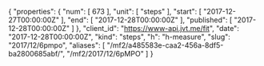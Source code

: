 {
  "properties": {
    "num": [
      673
    ],
    "unit": [
      "steps"
    ],
    "start": [
      "2017-12-27T00:00:00Z"
    ],
    "end": [
      "2017-12-28T00:00:00Z"
    ],
    "published": [
      "2017-12-28T00:00:00Z"
    ]
  },
  "client_id": "https://www-api.jvt.me/fit",
  "date": "2017-12-28T00:00:00Z",
  "kind": "steps",
  "h": "h-measure",
  "slug": "2017/12/6pmpo",
  "aliases": [
    "/mf2/a485583e-caa2-456a-8df5-ba2800685abf/",
    "/mf2/2017/12/6pMPO"
  ]
}
